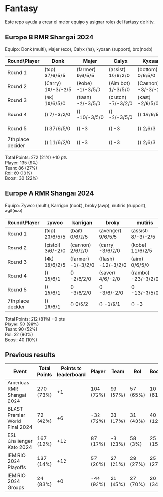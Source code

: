 # Fantasy

Este repo ayuda a crear el mejor equipo y asignar roles del fantasy de hltv.  

## Europe B RMR Shangai 2024

Equipo: Donk (multi), Majer (eco), Calyx (hs), kyxsan (support), bro(noob)

| Round\Player | Donk | Majer | Calyx | Kyxsan | bro |  |
|--------------|---------|-----------|------|------|------|--------|
| Round 1 | (top) 37/6/5/5 | (farmer) 9/6/5/5 | (assist) 10/6/2/0 | (bottom) 0/6/5/0 | (bait) 2/-3/2/0 | 108 |
| Round 2 | (Carry) 10/-3/-2/5 | (Kobe) -1/-3/5/0 | (Aim bot) 1/-3/5/0 | (Cannon) -3/-3/-2/5 | (avenger) 2/-3/2/5 | 17 |
| Round 3 | (4k) 10/6/5/0 | (flash) -2/-3/5/0 | (clutch) -7/-3/2/0 | (kast) -2/6/5/0 | (pistol) 2/6/2/5 | 37 |
| Round 4 | () 7/-3/2/0 | () -10/-3/5/0 | () -2/-3/5/0 | () 16/6/5/0 | () 2/6/2/0 | 35 |
| Round 5 | () 37/6/5/0 | () -3 | () -3 | () 2/6/3 | () 2/-3/2/0 | 54 |
| 7th place decider | () 11/6/2/0 | () -3 | () -3 | () 2/6/3 | () -3 | 21 |


Total Points: 272 (21%) +10 pts  
Player: 135 (9%)  
Team: 86 (27%)  
Rol: 80 (13%)  
Boost: 30 (22%)

## Europe A RMR Shangai 2024

Equipo: Zywoo (multi), Karrigan (noob), broky (awp), mutiris (support), agil(eco)

| Round\Player | zywoo | karrigan | broky | mutiris | agil |  |
|--------------|---------|-----------|------|------|------|--------|
| Round 1 | (top) 23/6/5/5 | (bait) 0/6/2/5 | (avenger) 9/6/5/5 | (assist) 8/-3/-2/5 | (bottom) -4/-3/-2/5 | 81 |
| Round 2 | (pistol) 3/6/-2/0 | (cannon) 2/6/2/0 | (carry) -3/6/2/0 | (kobe) 11/6/2/5 | (clutch) -4/6/2/0 | 50 |
| Round 3 | (4k) 19/6/2/5 | (farmer) -1/-3/2/0 | (flash) -12/-3/2/0 | (aim) 0/6/5/0 | (kast) 19/6/-2/5 | 56 |
| Round 4 | () 15/6/1 | () -2/6/2/0 | (saver) 4/6/-2/0 | (rambo) -23/-3/2/0 | () -27/-3/2/0 | -20 |
| Round 5 | () 15/6/1 | () -3/6/2/0 | () -3/6/-2/0 | () -13/-3/5/0 | () 3/-3/-2/0 | 15 |
| 7th place decider | () 15/6/1 | () 0/6/2 | () -1/6/1 | () -3 | () -3 | 30 |


Total Points: 212 (81%) +0 pts  
Player: 50 (88%)  
Team: 90 (52%)  
Rol: 32 (90%)  
Boost: 40 (10%)
 
## Previous results

| Event | Total Points | Points to leaderboard | Player | Team | Rol | Booster |
|-------|--------------|----|------|------|-----|---------|
| Americas RMR Shangai 2024 | 270 (73%) | +1 | 104 (72%) | 99 (57%) | 57 (65%) | 10 (61%) |
| BLAST Premier World Final 2024 | 72 (42%) | +6 | -32 (72%) | 33 (17%) | 31 (43%) | 40 (12%) |
| ESL Challenger Kato 2024 | 167 (12%) | +12 | 87 (17%) | -3 (23%) | 58 (3%) | 25 (15%) |
| IEM RIO 2024 Playoffs | 137 (14%) | +12 | 57 (20%) | 27 (21%) | 28 (27%) | 25 (27%) |
| IEM RIO 2024 Groups | 24 (83%) | +0 | -44 (93%) | 21 (45%) | 27 (70%) | 20 (34%) |
